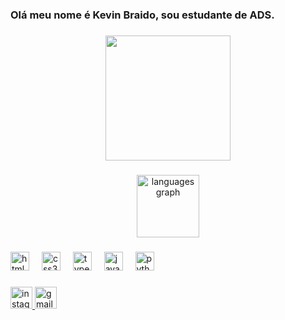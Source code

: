 <h3 align="left">Olá meu nome é Kevin Braido, sou estudante de ADS.</h3>

###

<div align="center">
  <img height="200" src="https://media.giphy.com/media/v1.Y2lkPWVjZjA1ZTQ3ZG9sY3ViN3NrZWZld2ZjZGpyYm5oZXJudGMyb2UzeXB2ZnQxbXprOSZlcD12MV9naWZzX3NlYXJjaCZjdD1n/g2jj9VAIBluIreVNsb/giphy.gif"  />
</div>

###

<div align="center">
  <img src="https://github-readme-stats.vercel.app/api/top-langs?username=NovakBraido&locale=pt-br&hide_title=false&layout=compact&card_width=320&langs_count=5&theme=prussian&hide_border=false&custom_title=Linguagens%20mais%20usadas" height="100" alt="languages graph"  />
</div>

###



###

<div align="left">
  <img src="https://cdn.jsdelivr.net/gh/devicons/devicon/icons/html5/html5-original.svg" height="30" alt="html5 logo"  />
  <img width="12" />
  <img src="https://cdn.jsdelivr.net/gh/devicons/devicon/icons/css3/css3-original.svg" height="30" alt="css3 logo"  />
  <img width="12" />
  <img src="https://cdn.jsdelivr.net/gh/devicons/devicon/icons/typescript/typescript-original.svg" height="30" alt="typescript logo"  />
  <img width="12" />
  <img src="https://cdn.jsdelivr.net/gh/devicons/devicon/icons/javascript/javascript-original.svg" height="30" alt="javascript logo"  />
  <img width="12" />
  <img src="https://cdn.jsdelivr.net/gh/devicons/devicon/icons/python/python-original.svg" height="30" alt="python logo"  />
</div>

###

<div align="left">
  <!-- Instagram -->
  <a href="https://instagram.com/Braido_Novak" target="_blank">
    <img src="https://img.shields.io/static/v1?message=Instagram&logo=instagram&label=&color=E4405F&logoColor=white&labelColor=&style=for-the-badge" height="35" alt="instagram logo" />
  </a>
  
  <a href="mailto:kevineugenio654z@gmail.com" target="_blank">
    <img src="https://img.shields.io/static/v1?message=Gmail&logo=gmail&label=&color=D14836&logoColor=white&labelColor=&style=for-the-badge" height="35" alt="gmail logo" />
  </a>
</div>

###

<br clear="both">


###
